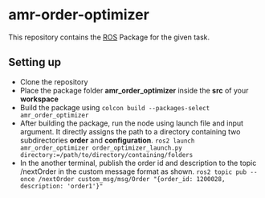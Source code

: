 # amr-order-optimizer
This repository contains the [ROS](https://www.ros.org/) Package for the given task.

## Setting up
- Clone the repository
- Place the package folder **amr_order_optimizer** inside the **src** of your **workspace**
- Build the package using `colcon build --packages-select amr_order_optimizer`
- After building the package, run the node using launch file and input argument. It directly assigns the path to a directory containing two subdirectories **order** and **configuration**.
`ros2 launch amr_order_optimizer order_optimizer_launch.py directory:=/path/to/directory/containing/folders`
- In the another terminal, publish the order id and description to the topic /nextOrder in the custom message format as shown.
`ros2 topic pub --once /nextOrder custom_msg/msg/Order "{order_id: 1200028, description: 'order1'}"`
